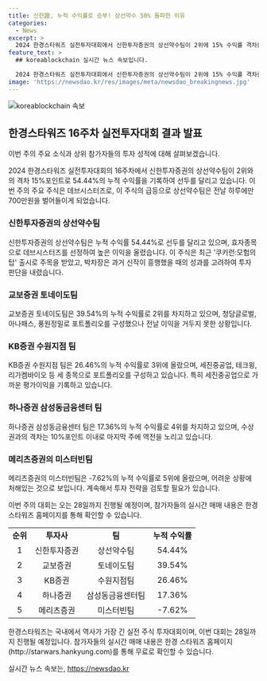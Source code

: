 ```yaml
---
title: 신한證, 누적 수익률로 승부! 상선약수 50% 돌파한 이유
categories:
  - News
excerpt: >
  2024 한경스타워즈 실전투자대회에서 신한투자증권의 상선약수팀이 2위에 15% 수익률 격차를 벌이며 주목을 받고 있다. 5000만원으로 시작해 7100만원 이상의 수익을 올린 팀은 최근 투자한 데브시스터즈 주식으로 큰 이익을 올렸는데, 이는 쿠키런 게임의 흥행 기대와 관련된 결정에 따른 것으로 전문가들의 주목을 받고 있다. 누적 수익률 39.54%로 2위를 차지한 교보증권 토네이도팀과 3위를 차지한 장종식 KB증권 수원지점 부장 역시 주목할 만한 팀으로 소개되고 있다. 
feature_text: >
  ## koreablockchain 실시간 뉴스 속보입니다.

  2024 한경스타워즈 실전투자대회에서 신한투자증권의 상선약수팀이 2위에 15% 수익률 격차를 벌이며 주목을 받고 있다. 5000만원으로 시작해 7100만원 이상의 수익을 올린 팀은 최근 투자한 데브시스터즈 주식으로 큰 이익을 올렸는데, 이는 쿠키런 게임의 흥행 기대와 관련된 결정에 따른 것으로 전문가들의 주목을 받고 있다. 누적 수익률 39.54%로 2위를 차지한 교보증권 토네이도팀과 3위를 차지한 장종식 KB증권 수원지점 부장 역시 주목할 만한 팀으로 소개되고 있다. 
image: 'https://newsdao.kr/res/images/meta/newsdao_breakingnews.jpg'
---
```


<p><img src="https://newsdao.kr/res/images/meta/newsdao_breakingnews.jpg" alt="koreablockchain 속보" /></p>

<h2 data-ke-size="size26">한경스타워즈 16주차 실전투자대회 결과 발표</h2>

<p>이번 주의 주요 소식과 상위 참가자들의 투자 성적에 대해 살펴보겠습니다.</p>

<p data-ke-size="size16">2024 한경스타워즈 실전투자대회의 16주차에서 신한투자증권의 상선약수팀이 2위와의 격차 15%포인트로 54.44%의 누적 수익률을 기록하여 선두를 달리고 있습니다. 이번 주의 주요 주식은 데브시스터즈로, 이 주식의 급등으로 상선약수팀은 전날 하루에만 700만원을 벌어들이게 되었습니다.</p>

<h3>신한투자증권의 상선약수팀</h3>

<p data-ke-size="size16">신한투자증권의 상선약수팀은 누적 수익률 54.44%로 선두를 달리고 있으며, 효자종목으로 데브시스터즈를 선정하여 높은 이익을 올렸습니다. 이 주식은 최근 '쿠키런:모험의 탑' 출시로 주목을 받았고, 박차장은 과거 신작이 흥행했을 때의 성과를 고려하여 투자 판단을 내렸습니다.</p>

<h3>교보증권 토네이도팀</h3>

<p data-ke-size="size16">교보증권 토네이도팀은 39.54%의 누적 수익률로 2위를 차지하고 있으며, 청담글로벌, 아나패스, 풍원정밀로 포트폴리오를 구성했으나 전날 이익을 거두지 못한 상황입니다.</p>

<h3>KB증권 수원지점 팀</h3>

<p data-ke-size="size16">KB증권 수원지점 팀은 26.46%의 누적 수익률로 3위에 올랐으며, 세진중공업, 테크윙, 리가켐바이오 등 세 종목으로 포트폴리오를 구성하고 있습니다. 특히 세진중공업으로 가까운 평가이익을 기록하고 있습니다.</p>

<h3>하나증권 삼성동금융센터 팀</h3>

<p data-ke-size="size16">하나증권 삼성동금융센터 팀은 17.36%의 누적 수익률로 4위를 차지하고 있으며, 수상권과의 격차는 10%포인트 이내로 마지막 주에 역전을 노리고 있습니다.</p>

<h3>메리츠증권의 미스터빈팀</h3>

<p data-ke-size="size16">메리츠증권의 미스터빈팀은 -7.62%의 누적 수익률로 5위에 올랐으며, 어려운 상황에 처해있는 것으로 보입니다. 계속해서 투자 전략을 검토할 필요가 있습니다.</p>

<p data-ke-size="size16">이번 주의 대회는 오는 28일까지 진행될 예정이며, 참가자들의 실시간 매매 내용은 한경 스타워즈 홈페이지를 통해 확인할 수 있습니다.</p>

<table>
    <tr>
        <td style="text-align: center; height: 17px;"><b>순위</b></td>
        <td style="text-align: center; height: 17px;"><b>투자사</b></td>
        <td style="text-align: center; height: 17px;"><b>팀</b></td>
        <td style="text-align: center; height: 17px;"><b>누적 수익률</b></td>
    </tr>
    <tr>
        <td style="text-align: center; height: 17px;">1</td>
        <td style="text-align: center; height: 17px;">신한투자증권</td>
        <td style="text-align: center; height: 17px;">상선약수팀</td>
        <td style="text-align: center; height: 17px;">54.44%</td>
    </tr>
    <tr>
        <td style="text-align: center; height: 17px;">2</td>
        <td style="text-align: center; height: 17px;">교보증권</td>
        <td style="text-align: center; height: 17px;">토네이도팀</td>
        <td style="text-align: center; height: 17px;">39.54%</td>
    </tr>
    <tr>
        <td style="text-align: center; height: 17px;">3</td>
        <td style="text-align: center; height: 17px;">KB증권</td>
        <td style="text-align: center; height: 17px;">수원지점팀</td>
        <td style="text-align: center; height: 17px;">26.46%</td>
    </tr>
    <tr>
        <td style="text-align: center; height: 17px;">4</td>
        <td style="text-align: center; height: 17px;">하나증권</td>
        <td style="text-align: center; height: 17px;">삼성동금융센터팀</td>
        <td style="text-align: center; height: 17px;">17.36%</td>
    </tr>
    <tr>
        <td style="text-align: center; height: 17px;">5</td>
        <td style="text-align: center; height: 17px;">메리츠증권</td>
        <td style="text-align: center; height: 17px;">미스터빈팀</td>
        <td style="text-align: center; height: 17px;">-7.62%</td>
    </tr>
</table>

<p data-ke-size="size16">한경스타워즈는 국내에서 역사가 가장 긴 실전 주식 투자대회이며, 이번 대회는 28일까지 진행될 예정입니다. 참가자들의 실시간 매매 내용은 한경 스타워즈 홈페이지(http://starwars.hankyung.com)를 통해 무료로 확인할 수 있습니다.</p>
실시간 뉴스 속보는, <a href="https://newsdao.kr" rel="dofollow">https://newsdao.kr</a>


